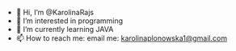 - 👋 Hi, I’m @KarolinaRajs
- 👀 I’m interested in programming
- 🌱 I’m currently learning JAVA
- 📫 How to reach me: email me: karolinaplonowska1@gmail.com

<!---
KarolinaRajs/KarolinaRajs is a ✨ special ✨ repository because its `README.md` (this file) appears on your GitHub profile.
You can click the Preview link to take a look at your changes.
--->
